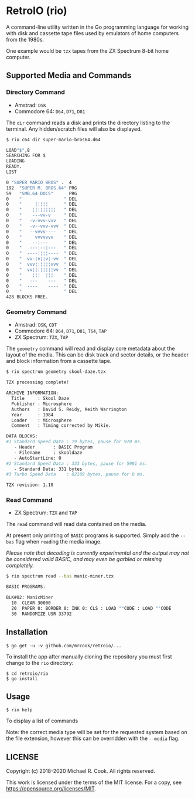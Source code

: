 # RetroIO (rio)

A command-line utility written in the Go programming language for working
with disk and cassette tape files used by emulators of home computers from
the 1980s.

One example would be `tzx` tapes from the ZX Spectrum 8-bit home computer.


## Supported Media and Commands


### Directory Command

* Amstrad:      `DSK`
* Commodore 64: `D64`, `D71`, `D81`

The `dir` command reads a disk and prints the directory listing to the terminal.
Any hidden/scratch files will also be displayed.

```sh
$ rio c64 dir super-mario-bros64.d64

LOAD"$",8
SEARCHING FOR $
LOADING
READY.
LIST

0 "SUPER MARIO BROS" .  4 
192  "SUPER M. BROS.64" PRG
59   "SMB.64 DOCS"      PRG
0    "                " DEL
0    "     ¦¦¦¦¦      " DEL
0    "    ¦¦¦¦¦¦¦¦¦   " DEL
0    "    ---vv-v     " DEL
0    "   -v-vvv-vvv   " DEL
0    "   -v--vvv-vvv  " DEL
0    "   --vvvv----   " DEL
0    "     vvvvvvv    " DEL
0    "    --¦---      " DEL
0    "   ---¦--¦---   " DEL
0    "  ----¦¦¦¦----  " DEL
0    "  vv-¦v¦¦v¦-vv  " DEL
0    "  vvv¦¦¦¦¦¦vvv  " DEL
0    "  vv¦¦¦¦¦¦¦¦vv  " DEL
0    "    ¦¦¦  ¦¦¦    " DEL
0    "   ---    ---   " DEL
0    "  ----    ----  " DEL
0    "                " DEL
428 BLOCKS FREE.
```


### Geometry Command

* Amstrad:      `DSK`, `CDT`
* Commodore 64: `D64`, `D71`, `D81`, `T64`, `TAP`
* ZX Spectrum:  `TZX`, `TAP`

The `geometry` command will read and display core metadata about the layout
of the media. This can be disk track and sector details, or the header and
block information from a cassette tape.

```sh
$ rio spectrum geometry skool-daze.tzx

TZX processing complete!

ARCHIVE INFORMATION:
  Title     : Skool Daze
  Publisher : Microsphere
  Authors   : David S. Reidy, Keith Warrington
  Year      : 1984
  Loader    : Microsphere
  Comment   : Timing corrected by Mikie.

DATA BLOCKS:
#1 Standard Speed Data : 19 bytes, pause for 970 ms.
   - Header       : BASIC Program
   - Filename     : skooldaze
   - AutoStartLine: 0
#2 Standard Speed Data : 333 bytes, pause for 5981 ms.
   - Standard Data: 331 bytes
#3 Turbo Speed Data    : 82109 bytes, pause for 0 ms.

TZX revision: 1.10
```


### Read Command

* ZX Spectrum: `TZX` and `TAP`

The `read` command will read data contained on the media.

At present only printing of `BASIC` programs is supported. Simply add the `--bas`
flag when `read`ing the media image.

_Please note that decoding is currently experimental and the output may not be
considered valid BASIC, and may even be garbled or missing completely._

```sh
$ rio spectrum read --bas manic-miner.tzx

BASIC PROGRAMS:

BLK#02: ManicMiner
  10  CLEAR 30000
  20  PAPER 0: BORDER 0: INK 0: CLS : LOAD ""CODE : LOAD ""CODE 
  30  RANDOMIZE USR 33792
```

## Installation

    $ go get -u -v github.com/mrcook/retroio/...

To install the app after manually cloning the repository you must first change to the `rio` directory:

    $ cd retroio/rio
    $ go install


## Usage

    $ rio help

To display a list of commands

Note: the correct media type will be set for the requested system based
on the file extension, however this can be overridden with the `--media` flag.


## LICENSE

Copyright (c) 2018-2020 Michael R. Cook. All rights reserved.

This work is licensed under the terms of the MIT license.
For a copy, see <https://opensource.org/licenses/MIT>.

